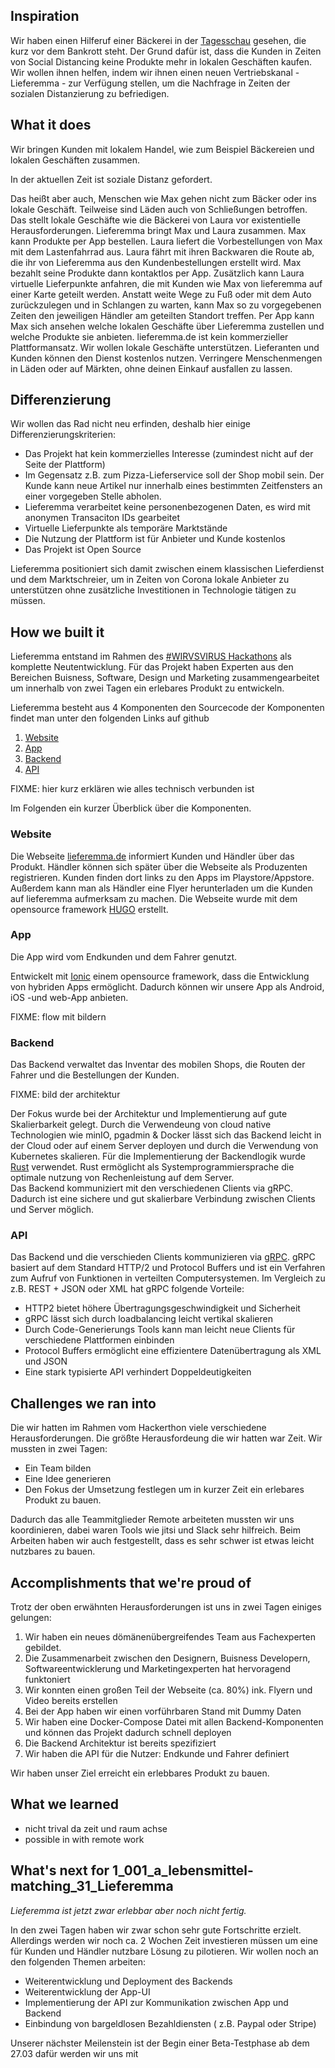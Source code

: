 
## Inspiration

Wir haben einen Hilferuf einer Bäckerei in der [Tagesschau](https://twitter.com/klee_lina/status/1240992740890025985)  gesehen, die kurz vor dem Bankrott steht. Der Grund dafür ist, dass die Kunden in Zeiten von Social Distancing keine Produkte mehr in lokalen Geschäften kaufen. Wir wollen ihnen helfen, indem wir ihnen einen neuen Vertriebskanal - Lieferemma - zur Verfügung stellen, um die Nachfrage in Zeiten der sozialen Distanzierung zu befriedigen.

 
##  What it does

Wir bringen Kunden mit lokalem Handel, wie zum Beispiel Bäckereien und lokalen Geschäften zusammen.

In der aktuellen Zeit ist soziale Distanz gefordert. 

Das heißt aber auch, Menschen wie Max gehen nicht zum Bäcker oder ins lokale Geschäft. 
Teilweise sind Läden auch von Schließungen betroffen. 
Das stellt lokale Geschäfte wie die Bäckerei von Laura vor existentielle Herausforderungen.
Lieferemma bringt Max und Laura zusammen. 
Max kann Produkte per App bestellen.
Laura liefert die Vorbestellungen von Max mit dem Lastenfahrrad aus.
Laura fährt mit ihren Backwaren die Route ab, die ihr von Lieferemma aus den Kundenbestellungen erstellt wird.
Max bezahlt seine Produkte dann kontaktlos per App.
Zusätzlich kann Laura virtuelle Lieferpunkte anfahren, die mit Kunden wie Max von lieferemma auf einer Karte geteilt werden.
Anstatt weite Wege zu Fuß oder mit dem Auto zurückzulegen und in Schlangen zu warten, kann Max so zu vorgegebenen Zeiten den jeweiligen Händler am geteilten Standort treffen. 
Per App kann Max sich ansehen welche lokalen Geschäfte über Lieferemma zustellen und welche Produkte sie anbieten.
lieferemma.de ist kein kommerzieller Plattformansatz. 
Wir wollen lokale Geschäfte unterstützen. 
Lieferanten und Kunden können den Dienst kostenlos nutzen.
Verringere Menschenmengen in Läden oder auf Märkten, ohne deinen Einkauf ausfallen zu lassen. 

## Differenzierung

Wir wollen das Rad nicht neu erfinden, deshalb hier einige Differenzierungskriterien:

- Das Projekt hat kein kommerzielles Interesse (zumindest nicht auf der Seite der Plattform)  
- Im Gegensatz z.B. zum Pizza-Lieferservice soll der Shop mobil sein. Der Kunde kann neue Artikel nur innerhalb eines bestimmten Zeitfensters an einer vorgegeben Stelle abholen.
- Lieferemma verarbeitet keine personenbezogenen Daten, es wird mit anonymen  Transaciton IDs gearbeitet
- Virtuelle Lieferpunkte als temporäre Marktstände
- Die Nutzung der Plattform ist für Anbieter und Kunde kostenlos
- Das Projekt ist Open Source 

Lieferemma positioniert sich damit zwischen einem klassischen Lieferdienst und dem Marktschreier, um in Zeiten von Corona lokale Anbieter zu unterstützen ohne zusätzliche Investitionen in Technologie tätigen zu müssen.

## How we built it

Lieferemma entstand im Rahmen des [#WIRVSVIRUS Hackathons](https://wirvsvirushackathon.org/) als komplette Neutentwicklung.
Für das Projekt haben Experten aus den Bereichen Buisness, Software, Design und Marketing zusammengearbeitet um innerhalb von zwei Tagen ein erlebares Produkt zu entwickeln. 

Lieferemma besteht aus 4 Komponenten den Sourcecode der Komponenten findet man unter den folgenden Links auf github

1. [Website](https://github.com/lieferemma/website) 
2. [App](https://github.com/lieferemma/frontend)
3. [Backend](https://github.com/lieferemma/backend)
4. [API](https://github.com/lieferemma/api)


FIXME: hier kurz erklären wie alles technisch verbunden ist 

Im Folgenden ein kurzer Überblick über die Komponenten.

### Website

Die Webseite [lieferemma.de](lieferemma.de) informiert Kunden und Händler über das Produkt. Händler können sich später über die Webseite als Produzenten registrieren. Kunden finden dort links zu den Apps im Playstore/Appstore. Außerdem kann man als Händler eine Flyer herunterladen um die Kunden auf lieferemma aufmerksam zu machen. 
Die Webseite wurde mit dem opensource framework [HUGO](https://gohugo.io/) erstellt.


### App

Die App wird vom Endkunden und dem Fahrer genutzt. 




Entwickelt  mit [Ionic](https://ionicframework.com/) einem opensource framework, dass die Entwicklung von hybriden Apps ermöglicht.
Dadurch können wir unsere App als Android, iOS -und web-App anbieten. 

FIXME: flow mit bildern 


### Backend

Das Backend verwaltet das Inventar des mobilen Shops, die Routen der Fahrer und die Bestellungen der Kunden.


FIXME: bild der architektur

Der Fokus wurde bei der Architektur und Implementierung auf gute Skalierbarkeit gelegt. 
Durch die Verwendeung von cloud native Technologien wie minIO, pgadmin & Docker lässt sich das Backend leicht in der Cloud
oder auf einem Server deployen und durch die Verwendung von Kubernetes skalieren. 
Für die Implementierung der Backendlogik wurde [Rust](https://www.rust-lang.org/) verwendet. Rust ermöglicht als Systemprogrammiersprache die optimale nutzung von Rechenleistung auf dem Server.  
Das Backend kommuniziert mit den verschiedenen Clients via gRPC. Dadurch ist eine sichere und gut skalierbare Verbindung
zwischen Clients und Server möglich.


### API

Das Backend und die verschieden Clients kommunizieren via [gRPC](https://grpc.io/).
gRPC basiert auf dem Standard HTTP/2 und Protocol Buffers und ist ein Verfahren zum  Aufruf von Funktionen in verteilten Computersystemen. Im Vergleich zu z.B. REST + JSON oder XML hat gRPC folgende Vorteile:

- HTTP2 bietet höhere Übertragungsgeschwindigkeit und Sicherheit
- gRPC lässt sich durch loadbalancing leicht vertikal skalieren 
- Durch Code-Generierungs Tools kann man leicht neue Clients für verschiedene Plattformen einbinden
- Protocol Buffers ermöglicht eine effizientere Datenübertragung als XML und JSON
- Eine stark typisierte API verhindert Doppeldeutigkeiten 



## Challenges we ran into

Die wir hatten im Rahmen vom Hackerthon viele verschiedene Herausforderungen.
Die größte Herausfordeung die wir hatten war Zeit. Wir mussten in zwei Tagen:
- Ein Team bilden
- Eine Idee generieren
- Den Fokus der Umsetzung festlegen um in kurzer Zeit ein erlebares Produkt zu bauen.

Dadurch das alle Teammitglieder Remote arbeiteten mussten wir uns koordinieren, dabei waren Tools wie jitsi und Slack sehr hilfreich. 
Beim Arbeiten haben wir auch festgestellt, dass es sehr schwer ist etwas leicht nutzbares zu bauen.


## Accomplishments that we're proud of

Trotz der oben erwähnten Herausforderungen ist uns in zwei Tagen einiges gelungen:
1. Wir haben ein neues dömänenübergreifendes Team aus Fachexperten gebildet. 
2. Die Zusammenarbeit zwischen den Designern, Buisness Developern, Softwareentwicklerung und Marketingexperten hat hervoragend funktoniert
3. Wir konnten einen großen Teil der Webseite (ca. 80%) ink. Flyern und Video bereits erstellen
4. Bei der App haben wir einen vorführbaren Stand mit Dummy Daten 
5. Wir haben eine Docker-Compose Datei mit allen Backend-Komponenten und können das Projekt dadurch schnell deployen
6. Die Backend Architektur ist bereits spezifiziert
7. Wir haben die API für die Nutzer: Endkunde und Fahrer definiert 

Wir haben unser Ziel erreicht ein erlebbares Produkt zu bauen. 

## What we learned

- nicht trival da zeit und raum achse 
- possible in with remote work 

## What's next for 1_001_a_lebensmittel-matching_31_Lieferemma

*Lieferemma ist jetzt zwar erlebbar aber noch nicht fertig.*

In den zwei Tagen haben wir zwar schon sehr gute Fortschritte erzielt. Allerdings werden wir noch ca. 2 Wochen Zeit investieren müssen
um eine für Kunden und Händler nutzbare Lösung zu pilotieren. Wir wollen noch an den folgenden Themen arbeiten:
- Weiterentwicklung und Deployment des Backends
- Weiterentwicklung der App-UI
- Implementierung der API zur Kommunikation zwischen App und Backend 
- Einbindung von bargeldlosen Bezahldiensten ( z.B. Paypal oder Stripe)

Unserer nächster Meilenstein ist der Begin einer Beta-Testphase ab dem 27.03 dafür werden wir uns mit 
